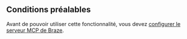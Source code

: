 ## Conditions préalables

Avant de pouvoir utiliser cette fonctionnalité, vous devez [configurer le serveur MCP de Braze]({{site.baseurl}}/developer_guide/mcp_server/setup).